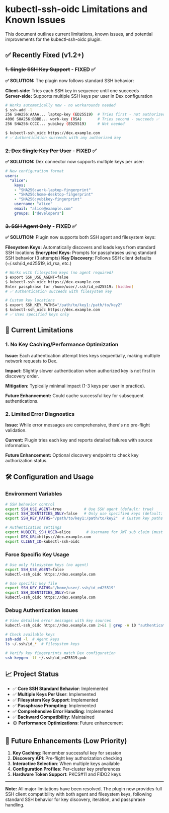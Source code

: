 # kubectl-ssh-oidc Limitations and Known Issues

This document outlines current limitations, known issues, and potential improvements for the kubectl-ssh-oidc plugin.

## ✅ **Recently Fixed (v1.2+)**

### ~~1. Single SSH Key Support~~ - **FIXED** ✅

**✅ SOLUTION:** The plugin now follows standard SSH behavior:

**Client-side:** Tries each SSH key in sequence until one succeeds  
**Server-side:** Supports multiple SSH keys per user in Dex configuration

```bash
# Works automatically now - no workarounds needed
$ ssh-add -l
256 SHA256:AAAA... laptop-key (ED25519)  # Tries first - not authorized
4096 SHA256:BBBB... work-key (RSA)       # Tries second - succeeds ✅
256 SHA256:CCCC... yubikey (ED25519)     # Not needed

$ kubectl-ssh_oidc https://dex.example.com
# ✅ Authentication succeeds with any authorized key
```

### ~~2. Dex Single Key Per User~~ - **FIXED** ✅

**✅ SOLUTION:** Dex connector now supports multiple keys per user:

```yaml
# New configuration format
users:
  "alice":
    keys:
    - "SHA256:work-laptop-fingerprint"
    - "SHA256:home-desktop-fingerprint"
    - "SHA256:yubikey-fingerprint"
    username: "alice"
    email: "alice@example.com"
    groups: ["developers"]
```

### ~~3. SSH Agent Only~~ - **FIXED** ✅

**✅ SOLUTION:** Plugin now supports both SSH agent and filesystem keys:

**Filesystem Keys:** Automatically discovers and loads keys from standard SSH locations
**Encrypted Keys:** Prompts for passphrases using standard SSH behavior (3 attempts)
**Key Discovery:** Follows SSH client defaults (~/.ssh/id_ed25519, id_rsa, etc.)

```bash
# Works with filesystem keys (no agent required)
$ export SSH_USE_AGENT=false
$ kubectl-ssh_oidc https://dex.example.com
Enter passphrase for /home/user/.ssh/id_ed25519: [hidden]
# ✅ Authentication succeeds with filesystem key

# Custom key locations
$ export SSH_KEY_PATHS="/path/to/key1:/path/to/key2"
$ kubectl-ssh_oidc https://dex.example.com
# ✅ Uses specified keys only
```

## 🚨 Current Limitations

### 1. No Key Caching/Performance Optimization

**Issue:** Each authentication attempt tries keys sequentially, making multiple network requests to Dex.

**Impact:** Slightly slower authentication when authorized key is not first in discovery order.

**Mitigation:** Typically minimal impact (1-3 keys per user in practice).

**Future Enhancement:** Could cache successful key for subsequent authentications.

### 2. Limited Error Diagnostics

**Issue:** While error messages are comprehensive, there's no pre-flight validation.

**Current:** Plugin tries each key and reports detailed failures with source information.

**Future Enhancement:** Optional discovery endpoint to check key authorization status.

## 🛠️ Configuration and Usage

### Environment Variables

```bash
# SSH behavior control
export SSH_USE_AGENT=true          # Use SSH agent (default: true)
export SSH_IDENTITIES_ONLY=false   # Only use specified keys (default: false)
export SSH_KEY_PATHS="/path/to/key1:/path/to/key2"  # Custom key paths

# Authentication settings
export KUBECTL_SSH_USER=alice       # Username for JWT sub claim (must match Dex config)
export DEX_URL=https://dex.example.com
export CLIENT_ID=kubectl-ssh-oidc
```

### Force Specific Key Usage

```bash
# Use only filesystem keys (no agent)
export SSH_USE_AGENT=false
kubectl-ssh_oidc https://dex.example.com

# Use specific key file
export SSH_KEY_PATHS="/home/user/.ssh/id_ed25519"
export SSH_IDENTITIES_ONLY=true
kubectl-ssh_oidc https://dex.example.com
```

### Debug Authentication Issues

```bash
# View detailed error messages with key sources
kubectl-ssh_oidc https://dex.example.com 2>&1 | grep -A 10 "authentication failed"

# Check available keys
ssh-add -l  # Agent keys
ls ~/.ssh/id_*  # Filesystem keys

# Verify key fingerprints match Dex configuration
ssh-keygen -lf ~/.ssh/id_ed25519.pub
```

## 📈 Project Status

- ✅ **Core SSH Standard Behavior**: Implemented
- ✅ **Multiple Keys Per User**: Implemented  
- ✅ **Filesystem Key Support**: Implemented
- ✅ **Passphrase Prompting**: Implemented
- ✅ **Comprehensive Error Handling**: Implemented
- ✅ **Backward Compatibility**: Maintained
- 🟡 **Performance Optimizations**: Future enhancement

## 🎯 Future Enhancements (Low Priority)

1. **Key Caching**: Remember successful key for session
2. **Discovery API**: Pre-flight key authorization checking  
3. **Interactive Selection**: When multiple keys available
4. **Configuration Profiles**: Per-cluster key preferences
5. **Hardware Token Support**: PKCS#11 and FIDO2 keys

---

**Note:** All major limitations have been resolved. The plugin now provides full SSH client compatibility with both agent and filesystem keys, following standard SSH behavior for key discovery, iteration, and passphrase handling.